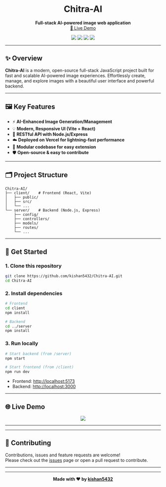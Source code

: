 <!-- Banner or Logo (add your own image or logo if available) -->


<h1 align="center">Chitra-AI</h1>

<p align="center">
  <b>Full-stack AI-powered image web application</b> <br>
  <a href="https://chitraai-ten.vercel.app/" target="_blank">
    🚀 Live Demo
  </a>
</p>

<p align="center">
  <img src="https://img.shields.io/github/languages/top/kishan5432/Chitra-AI?style=for-the-badge" />
  <img src="https://img.shields.io/github/repo-size/kishan5432/Chitra-AI?style=for-the-badge" />
  <img src="https://img.shields.io/github/license/kishan5432/Chitra-AI?style=for-the-badge" />
  <img src="https://img.shields.io/github/last-commit/kishan5432/Chitra-AI?style=for-the-badge" />
</p>

---

## ✨ Overview

**Chitra-AI** is a modern, open-source full-stack JavaScript project built for fast and scalable AI-powered image experiences. Effortlessly create, manage, and explore images with a beautiful user interface and powerful backend.

---

## 🖼️ Key Features

- ⚡️ **AI-Enhanced Image Generation/Management**
- 💡 **Modern, Responsive UI (Vite + React)**
- 🔗 **RESTful API with Node.js/Express**
- ☁️ **Deployed on Vercel for lightning-fast performance**
- 🧩 **Modular codebase for easy extension**
- 🛡️ **Open-source & easy to contribute**

---

## 🗂️ Project Structure

```
Chitra-AI/
├── client/    # Frontend (React, Vite)
│   ├── public/
│   ├── src/
│   └── ...
└── server/    # Backend (Node.js, Express)
    ├── config/
    ├── controllers/
    ├── models/
    ├── routes/
    └── ...
```

---

## 🚀 Get Started

### 1. **Clone this repository**
```bash
git clone https://github.com/kishan5432/Chitra-AI.git
cd Chitra-AI
```

### 2. **Install dependencies**
```bash
# Frontend
cd client
npm install

# Backend
cd ../server
npm install
```

### 3. **Run locally**
```bash
# Start backend (from /server)
npm start

# Start frontend (from /client)
npm run dev
```
- Frontend: [http://localhost:5173](http://localhost:5173)
- Backend: [http://localhost:3000](http://localhost:3000)

---

## 🌐 Live Demo

<p align="center">
  <a href="https://chitraai-ten.vercel.app/" target="_blank">
    <img src="https://img.shields.io/badge/Live%20Demo-Click%20Here-brightgreen?style=for-the-badge" />
  </a>
</p>

---



---

## 🤝 Contributing

Contributions, issues and feature requests are welcome!  
Please check out the [issues](https://github.com/kishan5432/Chitra-AI/issues) page or open a pull request to contribute.

---



---

<p align="center">
  <b>Made with ❤️ by <a href="https://github.com/kishan5432">kishan5432</a></b>
</p>
